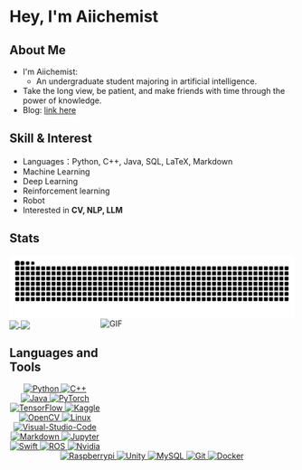 # Hey, I'm Aiichemist

## About Me
  
  - I'm Aiichemist:
    -  An undergraduate student majoring in artificial intelligence.
  - Take the long view, be patient, and make friends with time through the power of knowledge.
  - Blog: [link here](https://aiichemist.github.io/)


## Skill & Interest
  
  - Languages：Python, C++, Java, SQL, LaTeX, Markdown
  - Machine Learning
  - Deep Learning
  - Reinforcement learning
  - Robot
  - Interested in **CV, NLP, LLM**


## Stats

<picture>
  <source media="(prefers-color-scheme: dark)" srcset="https://raw.githubusercontent.com/Aiichemist/Aiichemist/output/github-contribution-grid-snake-dark.svg">
  <source media="(prefers-color-scheme: light)" srcset="https://raw.githubusercontent.com/Aiichemist/Aiichemist//output/github-contribution-grid-snake.svg">
  <img alt="github contribution grid snake animation" src="https://raw.githubusercontent.com/Aiichemist/Aiichemist/output/github-contribution-grid-snake.svg">
</picture>

<a href="https://github.com/Aiichemist">
  <img height=200 align="center" src="https://github-readme-stats.vercel.app/api?username=Aiichemist"&show_icons=true />
</a>
<a href="https://github.com/Aiichemist">
  <img height=200 align="center" src="https://github-readme-stats.vercel.app/api/top-langs?username=Aiichemist&layout=compact&langs_count=8&card_width=320" />
</a>

  <img align="right" alt="GIF" src="https://github.com/abhisheknaiidu/abhisheknaiidu/blob/master/code.gif?raw=true" width="343" height="220" title="Do what you like, and do it best!">

  

## Languages and Tools

<p align="center">
  <a href='https://www.python.org/'>
    <img src="https://www.vectorlogo.zone/logos/python/python-icon.svg" alt="Python" height="40"/>
  </a>
  
  <a href='https://en.cppreference.com/w/cpp'>
    <img src='https://cdn.jsdelivr.net/npm/simple-icons@6.20.0/icons/cplusplus.svg' alt='C++' height='40'>
  </a>
  
  <a href="https://www.java.com/"> 
    <img src="https://www.vectorlogo.zone/logos/java/java-icon.svg" alt="Java" height="40"/> 
  </a>
  
  <a href="https://pytorch.org/"> 
    <img src="https://www.vectorlogo.zone/logos/pytorch/pytorch-icon.svg" alt="PyTorch" height="40"/> 
  </a>

  <a href='https://tensorflow.google.cn/'>
    <img src="https://www.vectorlogo.zone/logos/tensorflow/tensorflow-icon.svg" alt="TensorFlow" height="40"/> 
  </a>

  <a href="https://www.kaggle.com/"> 
    <img src="https://www.vectorlogo.zone/logos/kaggle/kaggle-icon.svg" alt="Kaggle" height="40"/> 
  </a>

  <a href="https://opencv.org/"> 
    <img src="https://www.vectorlogo.zone/logos/opencv/opencv-icon.svg" alt="OpenCV" height="40"/> 
  </a>
  
  <a href='https://www.linux.org/'>
    <img src="https://www.vectorlogo.zone/logos/linux/linux-icon.svg" alt="Linux" height="40"/> 
  </a>
  
  <a href='https://code.visualstudio.com/'>
    <img src="https://www.vectorlogo.zone/logos/visualstudio_code/visualstudio_code-icon.svg" alt="Visual-Studio-Code" height="40"/> 
  </a>
  
  <a href='https://markdown.com.cn/'>
    <img src="https://www.vectorlogo.zone/logos/markdown-here/markdown-here-icon.svg" alt="Markdown" height="40"/> 
  </a>
  
  <a href='https://jupyter.org/'>
    <img src="https://www.vectorlogo.zone/logos/jupyter/jupyter-icon.svg" alt="Jupyter" height="40"/> 
  </a>

  <a href='https://www.swift.org/'>
    <img src="https://www.vectorlogo.zone/logos/swift/swift-icon.svg" alt="Swift" height="40"/> 
  </a>

  <a href='https://www.ros.org/'>
    <img src="https://www.vectorlogo.zone/logos/ros/ros-icon.svg" alt="ROS" height="40"/> 
  </a>

  <a href='https://www.nvidia.com/'>
    <img src="https://www.vectorlogo.zone/logos/nvidia/nvidia-icon.svg" alt="Nvidia" height="40"/> 
  </a>
  
  <a href='https://www.raspberrypi.com/'>
    <img src="https://www.vectorlogo.zone/logos/raspberrypi/raspberrypi-icon.svg" alt="Raspberrypi" height="40"/> 
  </a>

  <a href='https://unity.com/'>
    <img src="https://www.vectorlogo.zone/logos/unity3d/unity3d-icon.svg" alt="Unity" height="40"/> 
  </a>
  
  <a href='https://www.mysql.com/'>
    <img src="https://www.vectorlogo.zone/logos/mysql/mysql-icon.svg" alt="MySQL" height="40"/> 
  </a>
  
  <a href='https://git-scm.com/'>
    <img src="https://www.vectorlogo.zone/logos/git-scm/git-scm-icon.svg" alt="Git" height="40"/>
  </a>

  <a href='https://www.docker.com/'>
    <img src="https://www.vectorlogo.zone/logos/docker/docker-icon.svg" alt="Docker" height="40"/>
  </a>

  
</p>
